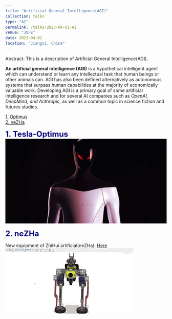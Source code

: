 ```yaml
---
title: "Artificial General Intelligence(AGI)"
collection: talks
type: "AI"
permalink: /talks/2023-04-01-AI
venue: "JUFE"
date: 2023-04-01
location: "Jiangxi, China"
---
```


Abstract: This is a description of Artificial General Intelligence(AGI).  

__An artificial general intelligence (AGI)__ is a hypothetical intelligent agent which can understand or learn any intellectual task that human beings or other animals can. AGI has also been defined alternatively as autonomous systems that surpass human capabilities at the majority of economically valuable work. Developing AGI is a primary goal of some artificial intelligence research and for several AI companies such as _OpenAI, DeepMind, and Anthropic_, as well as a common topic in science fiction and futures studies.  

[1. Optimus](#Tesla-Optimus)  
[2. neZHa](#neZHa)

<font color=Navy size=5 > <strong> 1. Tesla-Optimus </strong> </font> <a id="Tesla-Optimus"></a>  
<img src="/images/Tesla-Optimus.jpg" alt="Optimus" title="Optimus"  >  


<font color=Navy size=5 > <strong> 2. neZHa </strong> </font> <a id="neZHa"></a>  

New equipment of ZhiHui artificial(neZHa): [Here](https://www.bilibili.com/video/BV1Uh41137Th/?spm_id_from=333.999.0.0)  
<img src="/images/neZHa.gif" alt="neZHa" title="neZHa" width="400" >

